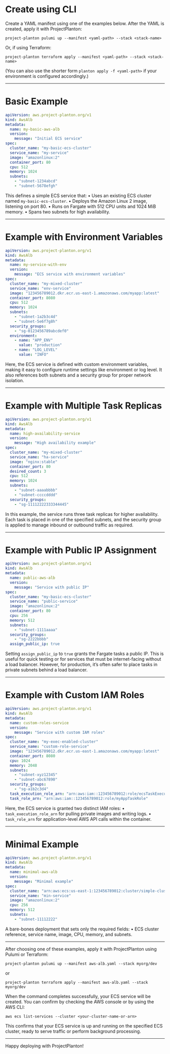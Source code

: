 # Create using CLI

Create a YAML manifest using one of the examples below. After the YAML is created, apply it with ProjectPlanton:

```shell
project-planton pulumi up --manifest <yaml-path> --stack <stack-name>
```

Or, if using Terraform:

```shell
project-planton terraform apply --manifest <yaml-path> --stack <stack-name>
```

(You can also use the shorter form `planton apply -f <yaml-path>` if your environment is configured accordingly.)

---

# Basic Example

```yaml
apiVersion: aws.project-planton.org/v1
kind: AwsAlb
metadata:
  name: my-basic-aws-alb
  version:
    message: "Initial ECS service"
spec:
  cluster_name: "my-basic-ecs-cluster"
  service_name: "my-service"
  image: "amazonlinux:2"
  container_port: 80
  cpu: 512
  memory: 1024
  subnets:
    - "subnet-1234abcd"
    - "subnet-5678efgh"
```

This defines a simple ECS service that:
• Uses an existing ECS cluster named `my-basic-ecs-cluster`.
• Deploys the Amazon Linux 2 image, listening on port 80.
• Runs on Fargate with 512 CPU units and 1024 MiB memory.
• Spans two subnets for high availability.

---

# Example with Environment Variables

```yaml
apiVersion: aws.project-planton.org/v1
kind: AwsAlb
metadata:
  name: my-service-with-env
  version:
    message: "ECS service with environment variables"
spec:
  cluster_name: "my-mixed-cluster"
  service_name: "env-service"
  image: "123456789012.dkr.ecr.us-east-1.amazonaws.com/myapp:latest"
  container_port: 8080
  cpu: 512
  memory: 1024
  subnets:
    - "subnet-1a2b3c4d"
    - "subnet-5e6f7g8h"
  security_groups:
    - "sg-0123456789abcdef0"
  environment:
    - name: "APP_ENV"
      value: "production"
    - name: "LOG_LEVEL"
      value: "INFO"
```

Here, the ECS service is defined with custom environment variables, making it easy to configure runtime settings like
environment or log level. It also references both subnets and a security group for proper network isolation.

---

# Example with Multiple Task Replicas

```yaml
apiVersion: aws.project-planton.org/v1
kind: AwsAlb
metadata:
  name: high-availability-service
  version:
    message: "High availability example"
spec:
  cluster_name: "my-mixed-cluster"
  service_name: "ha-service"
  image: "nginx:stable"
  container_port: 80
  desired_count: 3
  cpu: 512
  memory: 1024
  subnets:
    - "subnet-aaaabbbb"
    - "subnet-ccccdddd"
  security_groups:
    - "sg-11112222333344445"
```

In this example, the service runs three task replicas for higher availability. Each task is placed in one of the
specified subnets, and the security group is applied to manage inbound or outbound traffic as required.

---

# Example with Public IP Assignment

```yaml
apiVersion: aws.project-planton.org/v1
kind: AwsAlb
metadata:
  name: public-aws-alb
  version:
    message: "Service with public IP"
spec:
  cluster_name: "my-basic-ecs-cluster"
  service_name: "public-service"
  image: "amazonlinux:2"
  container_port: 80
  cpu: 256
  memory: 512
  subnets:
    - "subnet-1111aaaa"
  security_groups:
    - "sg-2222bbbb"
  assign_public_ip: true
```

Setting `assign_public_ip` to `true` grants the Fargate tasks a public IP. This is useful for quick testing or for
services that must be internet-facing without a load balancer. However, for production, it’s often safer to place tasks
in private subnets behind a load balancer.

---

# Example with Custom IAM Roles

```yaml
apiVersion: aws.project-planton.org/v1
kind: AwsAlb
metadata:
  name: custom-roles-service
  version:
    message: "Service with custom IAM roles"
spec:
  cluster_name: "my-exec-enabled-cluster"
  service_name: "custom-role-service"
  image: "123456789012.dkr.ecr.us-east-1.amazonaws.com/myapp:latest"
  container_port: 8080
  cpu: 1024
  memory: 2048
  subnets:
    - "subnet-xyz12345"
    - "subnet-abc67890"
  security_groups:
    - "sg-a1b2c3d4"
  task_execution_role_arn: "arn:aws:iam::123456789012:role/ecsTaskExecutionRole"
  task_role_arn: "arn:aws:iam::123456789012:role/myAppTaskRole"
```

Here, the ECS service is granted two distinct IAM roles:
• `task_execution_role_arn` for pulling private images and writing logs.
• `task_role_arn` for application-level AWS API calls within the container.

---

# Minimal Example

```yaml
apiVersion: aws.project-planton.org/v1
kind: AwsAlb
metadata:
  name: minimal-aws-alb
  version:
    message: "Minimal example"
spec:
  cluster_name: "arn:aws:ecs:us-east-1:123456789012:cluster/simple-cluster"
  service_name: "min-service"
  image: "amazonlinux:2"
  cpu: 256
  memory: 512
  subnets:
    - "subnet-11112222"
```

A bare-bones deployment that sets only the required fields:
• ECS cluster reference, service name, image, CPU, memory, and subnets.

---

After choosing one of these examples, apply it with ProjectPlanton using Pulumi or Terraform:

```shell
project-planton pulumi up --manifest aws-alb.yaml --stack myorg/dev
```

or

```shell
project-planton terraform apply --manifest aws-alb.yaml --stack myorg/dev
```

When the command completes successfully, your ECS service will be created. You can confirm by checking the AWS console
or by using the AWS CLI:

```shell
aws ecs list-services --cluster <your-cluster-name-or-arn>
```

This confirms that your ECS service is up and running on the specified ECS cluster, ready to serve traffic or perform
background processing.

---

Happy deploying with ProjectPlanton!
